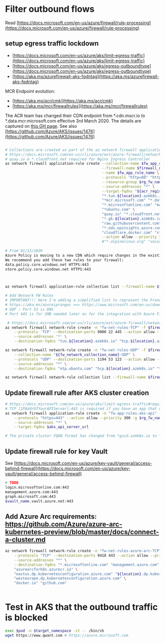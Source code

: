 # Filter outbound flows

Read [https://docs.microsoft.com/en-us/azure/firewall/rule-processing](https://docs.microsoft.com/en-us/azure/firewall/rule-processing)

## setup egress traffic lockdown

- [https://docs.microsoft.com/en-us/azure/aks/limit-egress-traffic](https://docs.microsoft.com/en-us/azure/aks/limit-egress-traffic)
- [https://docs.microsoft.com/en-us/azure/aks/egress-outboundtype](https://docs.microsoft.com/en-us/azure/aks/egress-outboundtype)
- [https://aka.ms/azurefirewall-aks-fqdntag](https://aka.ms/azurefirewall-aks-fqdntag)

MCR Endpoint evolution: 
- [https://aka.ms/acr/cmk](https://aka.ms/acr/cmk)
- [https://aka.ms/mcr/firewallrules](https://aka.ms/mcr/firewallrules)

The ACR team has changed their CDN endpoint from *.cdn.mscr.io to *.data.mcr.microsoft.com effective 3rd March 2020. The details are captured on [this GH page](https://github.com/microsoft/containerregistry/blob/master/client-firewall-rules.md). 
See also [https://github.com/Azure/AKS/issues/1476](https://github.com/Azure/AKS/issues/1476)

```sh

# Collections are created as part of the az network firewall application-rule create command.
# https://docs.microsoft.com/en-us/cli/azure/ext/azure-firewall/network/firewall/application-rule?view=azure-cli-latest#ext-azure-firewall-az-network-firewall-application-rule-create
# quay.io & *.cloudfront.net required for Nginx Ingress Controller
az network firewall application-rule create --collection-name $fw_app_collection_name \
                                            --firewall-name $firewall_name \
                                            --name $fw_app_rule_name \
                                            --protocols "http=80" "https=443" \
                                            --resource-group $rg_fw_name \
                                            --source-addresses "*" \
                                            --target-fqdns "${acr_registry_name}.azurecr.io" \
                                            "*.tun.${location}.azmk8s.io" "*.hcp.${location}.azmk8s.io" \
                                            "*mcr.microsoft.com" "*.data.mcr.microsoft.com" "*.cdn.mscr.io" \
                                            "*.microsoftonline.com" "management.azure.com" \
                                            "*ubuntu.com" \
                                            "quay.io" "*.cloudfront.net" "k8s.gcr.io" \
                                            "*.gk.${location}.azmk8s.io" "gov-prod-policy-data.trafficmanager.net" \
                                            "raw.githubusercontent.com" "dc.services.visualstudio.com" \
                                            "*.ods.opinsights.azure.com" "*.oms.opinsights.azure.com" "*.monitoring.azure.com" \
                                            "cloudflare.docker.com" "storage.googleapis.com" \
                                            --action allow --priority 100
                                            #"*.alpinelinux.org" "security.debian.org" "deb.debian.org" "registry*.docker.io" "docker.io" "hub.docker.com" "production.cloudflare.docker.com"
                                            
# From 01/12/2020
Azure Policy is moving to a new CDN which require changes in the existing firewall rules (if you are using a firewall) for Azure Policy to continue to work. 
We recommend you add these two rules to your firewall: 
data.policy.core.windows.net HTTPS:443 
store.policy.core.windows.net HTTPS:443 



az network firewall application-rule collection list --firewall-name $firewall_name -g $rg_fw_name

# Add Network FW Rules
# IMPORTANT!!: Here I'm adding a simplified list to represent the France-Central DataCenter, for the full list please check
# https://aka.ms/azureipranges ==> https://www.microsoft.com/en-us/download/details.aspx?id=56519
# UDP : Port 53 is DNS
# Port 445 is for SMB needed later on for the integration with Azure Files. You don't need this if you have established a storage service endpoint

 # https://docs.microsoft.com/en-us/cli/azure/ext/azure-firewall/network/firewall/network-rule?view=azure-cli-latest#ext-azure-firewall-az-network-firewall-network-rule-create
az network firewall network-rule create -n "fw-net-rules-TCP" -f $firewall_name --collection-name "${fw_network_collection_name}-TCP" \
    --protocols 'TCP' --destination-ports 9000 22 445 --action allow --priority 100 -g $rg_fw_name \
    --source-addresses '*' \
    --destination-fqdns "tun.${location}.azmk8s.io" "hcp.${location}.azmk8s.io"

az network firewall network-rule create -n "fw-net-rules-UDP" -f $firewall_name -g $rg_fw_name \
    --collection-name "${fw_network_collection_name}-UDP" \
    --protocols "UDP" --destination-ports 1194 53 123 --action allow --priority 200 \
    --source-addresses "*" \
    --destination-fqdns "ntp.ubuntu.com" "hcp.${location}.azmk8s.io" "tun.${location}.azmk8s.io"

az network firewall network-rule collection list --firewall-name $firewall_name -g $rg_fw_name

```
## Update firewall rule after AKS cluster creation
 
```sh
# https://docs.microsoft.com/en-us/azure/aks/limit-egress-traffic#required-ports-and-addresses-for-aks-clusters
# TCP [IPAddrOfYourAPIServer]:443 is required if you have an app that needs to talk to the API server. This change can be set after the cluster is created.
az network firewall application-rule create -n "fw-app-rules-aks-api" -f $firewall_name --collection-name "${fw_app_collection_name}-aks-api"\
    --protocols "https=443" --action allow --priority 300 -g $rg_fw_name \
    --source-addresses "*" \
    --target-fqdns $aks_api_server_url

# The private cluster FQDN format has changed from *guid.azmk8s.io to *guid.privatelink.azmk8s.io

```
## Update firewall rule for key Vault

See [https://docs.microsoft.com/en-us/azure/key-vault/general/access-behind-firewall](https://docs.microsoft.com/en-us/azure/key-vault/general/access-behind-firewall)
```sh
# TODO
login.microsoftonline.com:443
management.azure.com:443
graph.microsoft.com:443
$vault_name.vault.azure.net:443

```


## Add Azure Arc requirements: https://github.com/Azure/azure-arc-kubernetes-preview/blob/master/docs/connect-a-cluster.md

```sh
az network firewall network-rule create -n "fw-net-rules-azure-arc-TCP" -f $firewall_name --collection-name "${fw_network_collection_name}-ARC" \
    --protocols "TCP" --destination-ports 9418 443 --action allow --priority 400 -g $rg_fw_name \
    --source-addresses "*" \
    --destination-fqdns "*.microsoftonline.com" "management.azure.com" \
    "azurearcfork8s.azurecr.io" \
    "eastus.dp.kubernetesconfiguration.azure.com" "${location}.dp.kubernetesconfiguration.azure.com" \
    "westeurope.dp.kubernetesconfiguration.azure.com" \
    "docker.io" "github.com"



```

# Test in AKS that the outbound traffic is blocked

```sh
exec $pod -n $target_namespace -it -- /bin/sh
wget https://www.qwant.com # https://azure.microsoft.com


```

